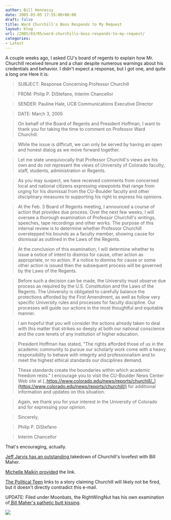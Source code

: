 ```yaml
---
author: Bill Hennessy
date: 2005-03-05 17:55:00+00:00
draft: false
title: Ward Churchill's Boss Responds to My Request
layout: blog
url: /2005/03/05/ward-churchills-boss-responds-to-my-request/
categories:
- Latest
---
```


A couple weeks ago, I asked CU's board of regents to explain how Mr. Churchill received tenure and a chair despite numerous warnings about his credentials and behavior. I didn't expect a response, but I got one, and quite a long one Here it is:




> 

> 
> SUBJECT: Response Concerning Professor Churchill
> 
> 

> 
> FROM: Philip P. DiStefano, Interim Chancellor
> 
> 

> 
> SENDER: Pauline Hale, UCB Communications Executive Director
> 
> 

> 
> DATE: March 3, 2005
> 
> 

> 
> On behalf of the Board of Regents and President Hoffman, I want to thank you for taking the time to comment on Professor Ward Churchill.
> 
> 

> 
> While the issue is difficult, we can only be served by having an open and honest dialog as we move forward together.
> 
> 

> 
> Let me state unequivocally that Professor Churchill's views are his own and do not represent the views of University of Colorado faculty, staff, students, administration or Regents.
> 
> 

> 
> As you may suspect, we have received comments from concerned local and national citizens expressing viewpoints that range from urging for his dismissal from the CU-Boulder faculty and other disciplinary measures to supporting his right to express his opinions.
> 
> 

> 
> At the Feb. 3 Board of Regents meeting, I announced a course of action that provides due process. Over the next few weeks, I will oversee a thorough examination of Professor Churchill's writings, speeches, tape recordings and other works. The purpose of this internal review is to determine whether Professor Churchill overstepped his bounds as a faculty member, showing cause for dismissal as outlined in the Laws of the Regents.
> 
> 

> 
> At the conclusion of this examination, I will determine whether to issue a notice of intent to dismiss for cause, other action as appropriate, or no action. If a notice to dismiss for cause or some other action is issued then the subsequent process will be governed by the Laws of the Regents.
> 
> 

> 
> Before such a decision can be made, the University must observe due process as required by the U.S. Constitution and the Laws of the Regents. The University is obligated to carefully balance the protections afforded by the First Amendment, as well as follow very specific University rules and processes for faculty discipline. Our processes will guide our actions in the most thoughtful and equitable manner.
> 
> 

> 
> I am hopeful that you will consider the actions already taken to deal with this matter that strikes so deeply at both our national conscience and the core tenets of any institution of higher education.
> 
> 

> 
> President Hoffman has stated, "The rights afforded those of us in the academic community to pursue our scholarly work come with a heavy responsibility to behave with integrity and professionalism and to meet the highest ethical standards our disciplines demand.
> 
> 

> 
> These standards create the boundaries within which academic freedom rests." I encourage you to visit the CU-Boulder News Center Web site at [_https://www.colorado.edu/news/reports/churchill/_](https://www.colorado.edu/news/reports/churchill/) for additional information and updates on this situation.
> 
> 

> 
> Again, we thank you for your interest in the University of Colorado and for expressing your opinion.
> 
> 

> 
> Sincerely,
> 
> 

> 
> Philip P. DiStefano
> 
> 

> 
> Interim Chancellor
> 
> 




That's encouraging, actually.




[Jeff Jarvis has an outstanding ](https://www.buzzmachine.com/archives/2005_03_04.html#009198)takedown of Churchill's lovefest with Bill Maher.




[Michelle Malkin provided](https://michellemalkin.com/archives/001672.htm) the link. 




[The Political Teen](https://www.thepoliticalteen.net/archives/2005/03/_churchill_will.php) links to a story claiming Churchill will likely not be fired, but it doesn't directly contradict this e-mail.




UPDATE: Filed under Moonbats, the RightWingNut has his own examination of[ Bill Maher's pathetic butt kissing](https://rightwingnuthouse.com/archives/2005/03/05/beyond-the-pale/). 

![](https://blog.billhennessy.com/aggbug.aspx?PostID=1300)

